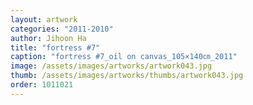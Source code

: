 ```yaml
---
layout: artwork
categories: "2011-2010"
author: Jihoon Ha
title: "fortress #7"
caption: "fortress #7_oil on canvas_105×140㎝_2011"
image: /assets/images/artworks/artwork043.jpg
thumb: /assets/images/artworks/thumbs/artwork043.jpg
order: 1011021
---
```

